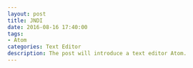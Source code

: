 ```yaml
---
layout: post
title: JNDI
date: 2016-08-16 17:40:00
tags:
- Atom
categories: Text Editor
description: The post will introduce a text editor Atom.
---
```



